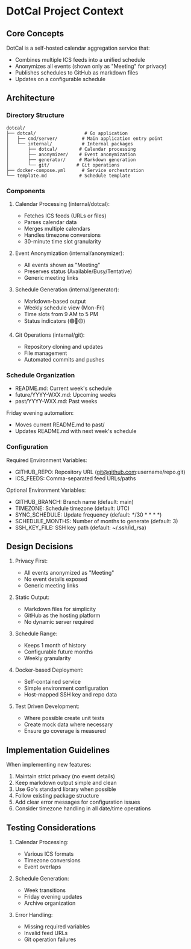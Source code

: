 # DotCal Project Context

## Core Concepts

DotCal is a self-hosted calendar aggregation service that:
- Combines multiple ICS feeds into a unified schedule
- Anonymizes all events (shown only as "Meeting" for privacy)
- Publishes schedules to GitHub as markdown files
- Updates on a configurable schedule

## Architecture

### Directory Structure
```
dotcal/
├── dotcal/                  # Go application
│   ├── cmd/server/         # Main application entry point
│   └── internal/           # Internal packages
│       ├── dotcal/        # Calendar processing
│       ├── anonymizer/    # Event anonymization
│       ├── generator/     # Markdown generation
│       └── git/          # Git operations
├── docker-compose.yml      # Service orchestration
└── template.md            # Schedule template
```

### Components

1. Calendar Processing (internal/dotcal):
   - Fetches ICS feeds (URLs or files)
   - Parses calendar data
   - Merges multiple calendars
   - Handles timezone conversions
   - 30-minute time slot granularity

2. Event Anonymization (internal/anonymizer):
   - All events shown as "Meeting"
   - Preserves status (Available/Busy/Tentative)
   - Generic meeting links

3. Schedule Generation (internal/generator):
   - Markdown-based output
   - Weekly schedule view (Mon-Fri)
   - Time slots from 9 AM to 5 PM
   - Status indicators (🟢🔴🟡)

4. Git Operations (internal/git):
   - Repository cloning and updates
   - File management
   - Automated commits and pushes

### Schedule Organization

- README.md: Current week's schedule
- future/YYYY-WXX.md: Upcoming weeks
- past/YYYY-WXX.md: Past weeks

Friday evening automation:
- Moves current README.md to past/
- Updates README.md with next week's schedule

### Configuration

Required Environment Variables:
- GITHUB_REPO: Repository URL (git@github.com:username/repo.git)
- ICS_FEEDS: Comma-separated feed URLs/paths

Optional Environment Variables:
- GITHUB_BRANCH: Branch name (default: main)
- TIMEZONE: Schedule timezone (default: UTC)
- SYNC_SCHEDULE: Update frequency (default: */30 * * * *)
- SCHEDULE_MONTHS: Number of months to generate (default: 3)
- SSH_KEY_FILE: SSH key path (default: ~/.ssh/id_rsa)

## Design Decisions

1. Privacy First:
   - All events anonymized as "Meeting"
   - No event details exposed
   - Generic meeting links

2. Static Output:
   - Markdown files for simplicity
   - GitHub as the hosting platform
   - No dynamic server required

3. Schedule Range:
   - Keeps 1 month of history
   - Configurable future months
   - Weekly granularity

4. Docker-based Deployment:
   - Self-contained service
   - Simple environment configuration
   - Host-mapped SSH key and repo data

5. Test Driven Development:
   - Where possible create unit tests
   - Create mock data where necessary
   - Ensure go coverage is measured

## Implementation Guidelines

When implementing new features:
1. Maintain strict privacy (no event details)
2. Keep markdown output simple and clean
3. Use Go's standard library when possible
4. Follow existing package structure
5. Add clear error messages for configuration issues
6. Consider timezone handling in all date/time operations

## Testing Considerations

1. Calendar Processing:
   - Various ICS formats
   - Timezone conversions
   - Event overlaps

2. Schedule Generation:
   - Week transitions
   - Friday evening updates
   - Archive organization

3. Error Handling:
   - Missing required variables
   - Invalid feed URLs
   - Git operation failures
